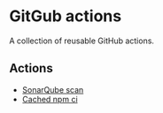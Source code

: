 # GitGub actions

A collection of reusable GitHub actions.

## Actions

- [SonarQube scan](/sonarqube-scan)
- [Cached npm ci](/npm-prepare)
